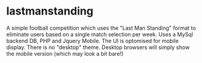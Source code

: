 lastmanstanding
===============
A simple football competition which uses the "Last Man Standing" format to eliminate users based on a single match selection per week.
Uses a MySql backend DB, PHP and Jquery Mobile. 
The UI is optomised for mobile display. There is no "desktop" theme. Desktop browsers will simply show the mobile version
(which may look a bit bare!)
